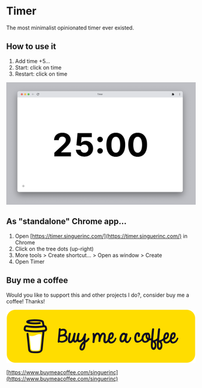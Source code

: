 # Timer

The most minimalist opinionated timer ever existed.

## How to use it

1. Add time +5...
2. Start: click on time
3. Restart: click on time

![Timer](./timer.png)

## As "standalone" Chrome app...

1. Open [https://timer.singuerinc.com/](https://timer.singuerinc.com/) in Chrome
2. Click on the tree dots (up-right)
3. More tools > Create shortcut... > Open as window > Create
4. Open Timer

## Buy me a coffee

Would you like to support this and other projects I do?, consider buy me a coffee! Thanks!

![Buy me a coffee](bmc-button.svg)

[https://www.buymeacoffee.com/singuerinc](https://www.buymeacoffee.com/singuerinc)
